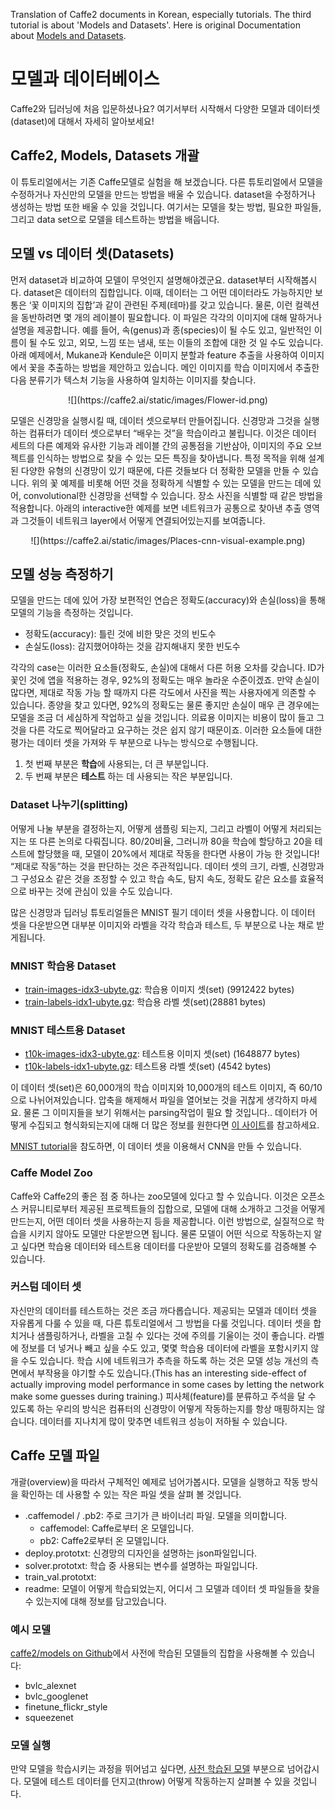 Translation of Caffe2 documents in Korean, especially tutorials. The third tutorial is about 'Models and Datasets'. Here is original Documentation about [Models and Datasets](https://caffe2.ai/docs/tutorial-models-and-datasets.html).



# 모델과 데이터베이스

Caffe2와 딥러닝에 처음 입문하셨나요? 여기서부터 시작해서 다양한 모델과 데이터셋(dataset)에 대해서 자세히 알아보세요!


## Caffe2, Models, Datasets 개괄

이 튜토리얼에서는 기존 Caffe모델로 실험을 해 보겠습니다. 다른 튜토리얼에서 모델을 수정하거나 자신만의 모델을 만드는 방법을 배울 수 있습니다. dataset을 수정하거나 생성하는 방법 또한 배울 수 있을 것입니다. 여기서는 모델을 찾는 방법, 필요한 파일들, 그리고 data set으로 모델을 테스트하는 방법을 배웁니다.

## 모델 vs 데이터 셋(Datasets)
먼저 dataset과 비교하여 모델이 무엇인지 설명해야겠군요. dataset부터 시작해봅시다. dataset은 데이터의 집합입니다. 이때, 데이터는 그 어떤 데이터라도 가능하지만 보통은 ‘꽃 이미지의 집합’과 같이 관련된 주제(테마)를 갖고 있습니다. 물론, 이런 컬렉션을 동반하려면 몇 개의 레이블이 필요합니다. 이 파일은 각각의 이미지에 대해 말하거나 설명을 제공합니다. 예를 들어, 속(genus)과 종(species)이 될 수도 있고, 일반적인 이름이 될 수도 있고, 외모, 느낌 또는 냄새, 또는 이들의 조합에 대한 것 일 수도 있습니다. 아래 예제에서, Mukane과 Kendule은 이미지 분할과 feature 추출을 사용하여 이미지에서 꽃을 추출하는 방법을 제안하고 있습니다. 메인 이미지를 학습 이미지에서 추출한 다음 분류기가 텍스처 기능을 사용하여 일치하는 이미지를 찾습니다.

<center>![](https://caffe2.ai/static/images/Flower-id.png)</center>

모델은 신경망을 실행시킬 때, 데이터 셋으로부터 만들어집니다. 신경망과 그것을 실행하는 컴퓨터가 데이터 셋으로부터 “배우는 것”을 학습이라고 불립니다. 이것은 데이터 세트의 다른 예제와 유사한 기능과 레이블 간의 공통점을 기반삼아, 이미지의 주요 오브젝트를 인식하는 방법으로 찾을 수 있는 모든 특징을 찾아냅니다. 특정 목적을 위해 설계된 다양한 유형의 신경망이 있기 때문에, 다른 것들보다 더 정확한 모델을 만들 수 있습니다. 위의 꽃 예제를 비롯해 어떤 것을 정확하게 식별할 수 있는 모델을 만드는 데에 있어, convolutional한 신경망을 선택할 수 있습니다. 장소 사진을 식별할 때 같은 방법을 적용합니다. 아래의 interactive한 예제를 보면 네트워크가 공통으로 찾아낸 추출 영역과 그것들이 네트워크 layer에서 어떻게 연결되어있는지를 보여줍니다. 

<center>![](https://caffe2.ai/static/images/Places-cnn-visual-example.png)</center>

## 모델 성능 측정하기

모델을 만드는 데에 있어 가장 보편적인 연습은 정확도(accuracy)와 손실(loss)을 통해 모델의 기능을 측정하는 것입니다.

- 정확도(accuracy): 틀린 것에 비한 맞은 것의 빈도수
- 손실도(loss): 감지했어야하는 것을 감지해내지 못한 빈도수

각각의 case는 이러한 요소들(정확도, 손실)에 대해서 다른 허용 오차를 갖습니다. ID가 꽃인 것에 앱을 적용하는 경우, 92%의 정확도는 매우 놀라운 수준이겠죠. 만약 손실이 많다면, 제대로 작동 가능 할 때까지 다른 각도에서 사진을 찍는 사용자에게 의존할 수 있습니다. 종양을 찾고 있다면, 92%의 정확도는 물론 좋지만 손실이 매우 큰 경우에는 모델을 조금 더 세심하게 작업하고 싶을 것입니다. 의료용 이미지는 비용이 많이 들고 그것을 다른 각도로 찍어달라고 요구하는 것은 쉽지 않기 때문이죠. 이러한 요소들에 대한 평가는 데이터 셋을 가져와 두 부분으로 나누는 방식으로 수행됩니다. 

1. 첫 번째 부분은 **학습**에 사용되는, 더 큰 부분입니다.
2. 두 번째 부분은 **테스트** 하는 데 사용되는 작은 부분입니다. 



### Dataset 나누기(splitting)
어떻게 나눌 부분을 결정하는지, 어떻게 샘플링 되는지, 그리고 라벨이 어떻게 처리되는 지는 또 다른 논의로 다뤄집니다. 80/20비율, 그러니까 80을 학습에 할당하고 20을 테스트에 할당했을 때, 모델이 20%에서 제대로 작동을 한다면 사용이 가능 한 것입니다! “제대로 작동”하는 것을 판단하는 것은 주관적입니다. 데이터 셋의 크기, 라벨, 신경망과 그 구성요소 같은 것을 조정할 수 있고 학습 속도, 탐지 속도, 정확도 같은 요소를 효율적으로 바꾸는 것에 관심이 있을 수도 있습니다. 

많은 신경망과 딥러닝 튜토리얼들은 MNIST 필기 데이터 셋을 사용합니다. 이 데이터 셋을 다운받으면 대부분 이미지와 라벨을 각각 학습과 테스트, 두 부분으로 나눈 채로 받게됩니다.

### MNIST 학습용 Dataset
- [train-images-idx3-ubyte.gz](https://github.com/caffe2/models/blob/master/mnist/train-images-idx3-ubyte.gz): 학습용 이미지 셋(set) (9912422 bytes)
- [train-labels-idx1-ubyte.gz](https://github.com/caffe2/models/blob/master/mnist/train-images-idx3-ubyte.gz): 학습용 라벨 셋(set)(28881 bytes)

### MNIST 테스트용 Dataset
- [t10k-images-idx3-ubyte.gz](https://github.com/caffe2/models/blob/master/mnist/t10k-images-idx3-ubyte.gz): 테스트용 이미지 셋(set) (1648877 bytes)
- [t10k-labels-idx1-ubyte.gz](https://github.com/caffe2/models/blob/master/mnist/t10k-labels-idx1-ubyte.gz): 테스트용 라벨 셋(set) (4542 bytes)

이 데이터 셋(set)은 60,000개의 학습 이미지와 10,000개의 테스트 이미지, 즉 60/10으로 나뉘어져있습니다. 압축을 해제해서 파일을 열어보는 것을 귀찮게 생각하지 마세요. 물론 그 이미지들을 보기 위해서는 parsing작업이 필요 할 것입니다.. 데이터가 어떻게 수집되고 형식화되는지에 대해 더 많은 정보를 원한다면 [이 사이트](http://yann.lecun.com/exdb/mnist/)를 참고하세요.

[MNIST tutorial](https://caffe2.ai/docs/tutorial-MNIST.html)을 참도하면, 이 데이터 셋을 이용해서 CNN을 만들 수 있습니다. 


### Caffe Model Zoo
Caffe와 Caffe2의 좋은 점 중 하나는 zoo모델에 있다고 할 수 있습니다. 이것은 오픈소스 커뮤니티로부터 제공된 프로젝트들의 집합으로, 모델에 대해 소개하고 그것을 어떻게 만드는지, 어떤 데이터 셋을 사용하는지 등을 제공합니다. 이런 방법으로, 실질적으로 학습을 시키지 않아도 모델만 다운받으면 됩니다. 물론 모델이 어떤 식으로 작동하는지 알고 싶다면 학습용 데이터와 테스트용 데이터를 다운받아 모델의 정확도를 검증해볼 수 있습니다.

### 커스텀 데이터 셋
자신만의 데이터를 테스트하는 것은 조금 까다롭습니다. 제공되는 모델과 데이터 셋을 자유롭게 다룰 수 있을 때, 다른 튜토리얼에서 그 방법을 다룰 것입니다. 데이터 셋을 합치거나 샘플링하거나, 라벨을 고칠 수 있다는 것에 주의를 기울이는 것이 좋습니다. 라벨에 정보를 더 넣거나 빼고 싶을 수도 있고, 몇몇 학습용 데이터에 라벨을 포함시키지 않을 수도 있습니다. 학습 시에 네트워크가 추측을 하도록 하는 것은 모델 성능 개선의 측면에서 부작용을 야기할 수도 있습니다.(This has an interesting side-effect of actually improving model performance in some cases by letting the network make some guesses during training.) 피사체(feature)를 분류하고 주석을 달 수 있도록 하는 우리의 방식은 컴퓨터의 신경망이 어떻게 작동하는지를 항상 매핑하지는 않습니다. 데이터를 지나치게 많이 맞추면 네트워크 성능이 저하될 수 있습니다. 


## Caffe 모델 파일
개괄(overview)을 따라서 구체적인 예제로 넘어가봅시다. 모델을 실행하고 작동 방식을 확인하는 데 사용할 수 있는 작은 파일 셋을 살펴 볼 것입니다. 
- .caffemodel / .pb2: 주로 크기가 큰 바이너리 파일. 모델을 의미합니다.
	- caffemodel: Caffe로부터 온 모델입니다. 
	- pb2: Caffe2로부터 온 모델입니다.
- deploy.prototxt: 신경망의 디자인을 설명하는 json파일입니다. 
- solver.prototxt: 학습 중 사용되는 변수를 설명하는 파일입니다.
- train_val.prototxt:
- readme: 모델이 어떻게 학습되었는지, 어디서 그 모델과 데이터 셋 파일들을 찾을 수 있는지에 대해 정보를 담고있습니다. 


### 예시 모델
[caffe2/models on Github](https://github.com/caffe2/models)에서 사전에 학습된 모델들의 집합을 사용해볼 수 있습니다:
- bvlc_alexnet
- bvlc_googlenet
- finetune_flickr_style
- squeezenet



### 모델 실행
만약 모델을 학습시키는 과정을 뛰어넘고 싶다면, [사전 학습된 모델](https://caffe2.ai/docs/tutorial-loading-pre-trained-models.html) 부분으로 넘어갑시다. 모델에 테스트 데이터를 던지고(throw) 어떻게 작동하는지 살펴볼 수 있을 것입니다. 

